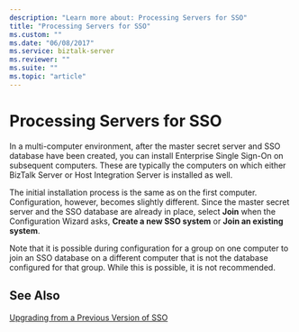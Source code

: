 ```yaml
---
description: "Learn more about: Processing Servers for SSO"
title: "Processing Servers for SSO"
ms.custom: ""
ms.date: "06/08/2017"
ms.service: biztalk-server
ms.reviewer: ""
ms.suite: ""
ms.topic: "article"
---
```

# Processing Servers for SSO
In a multi-computer environment, after the master secret server and SSO database have been created, you can install Enterprise Single Sign-On on subsequent computers. These are typically the computers on which either BizTalk Server or Host Integration Server is installed as well.  
  
 The initial installation process is the same as on the first computer. Configuration, however, becomes slightly different. Since the master secret server and the SSO database are already in place, select **Join** when the Configuration Wizard asks, **Create a new SSO system** or **Join an existing system**.  
  
 Note that it is possible during configuration for a group on one computer to join an SSO database on a different computer that is not the database configured for that group. While this is possible, it is not recommended.  
  
## See Also  
 [Upgrading from a Previous Version of SSO](../core/upgrading-from-a-previous-version-of-sso.md)
